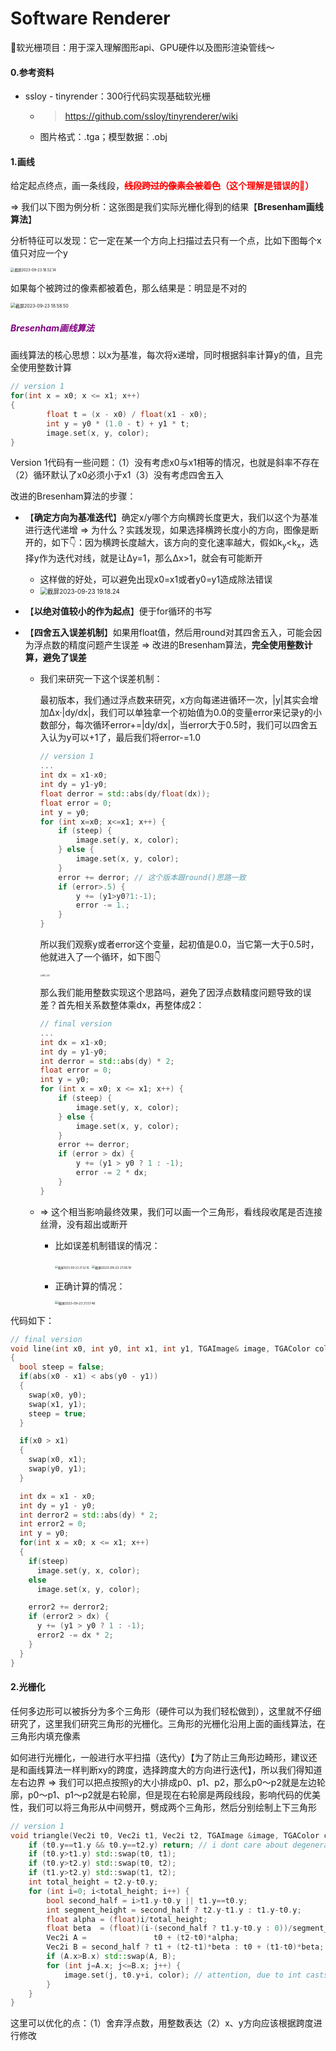 # Software Renderer

👀软光栅项目：用于深入理解图形api、GPU硬件以及图形渲染管线～

#### 0.参考资料

- ssloy - tinyrender：300行代码实现基础软光栅

  - > https://github.com/ssloy/tinyrenderer/wiki
  
  - 图片格式：.tga；模型数据：.obj

#### 1.画线

给定起点终点，画一条线段，**<font color='red'>~~线段跨过的像素会被着色~~（这个理解是错误的🙅）</font>**

=> 我们以下图为例分析：这张图是我们实际光栅化得到的结果【**Bresenham画线算法**】

分析特征可以发现：它一定在某一个方向上扫描过去只有一个点，比如下图每个x值只对应一个y

<img src="https://cdn.jsdelivr.net/gh/shuaigougou5545/blog-image/img/202309231853060.png" alt="截屏2023-09-23 18.52.14" style="zoom:40%;" />

如果每个被跨过的像素都被着色，那么结果是：明显是不对的

<img src="https://cdn.jsdelivr.net/gh/shuaigougou5545/blog-image/img/202309231859775.png" alt="截屏2023-09-23 18.58.50" style="zoom:50%;" />

##### <font color='purple'>Bresenham画线算法</font>

画线算法的核心思想：以x为基准，每次将x递增，同时根据斜率计算y的值，且完全使用整数计算

```cpp
// version 1
for(int x = x0; x <= x1; x++)
{
		float t = (x - x0) / float(x1 - x0);
		int y = y0 * (1.0 - t) + y1 * t; 
		image.set(x, y, color);
}
```

Version 1代码有一些问题：（1）没有考虑x0与x1相等的情况，也就是斜率不存在（2）循环默认了x0必须小于x1（3）没有考虑四舍五入

改进的Bresenham算法的步骤：

- 【**确定方向为基准迭代**】确定x/y哪个方向横跨长度更大，我们以这个为基准进行迭代递增 => 为什么？实践发现，如果选择横跨长度小的方向，图像是断开的，如下👇：因为横跨长度越大，该方向的变化速率越大，假如k<sub>y</sub><k<sub>x</sub>，选择y作为迭代对线，就是让Δy=1，那么Δx>1，就会有可能断开
  - 这样做的好处，可以避免出现x0=x1或者y0=y1造成除法错误
  - <img src="https://cdn.jsdelivr.net/gh/shuaigougou5545/blog-image/img/202309231918824.png" alt="截屏2023-09-23 19.18.24" style="zoom:70%;" />
  
- 【**以绝对值较小的作为起点**】便于for循环的书写

- 【**四舍五入误差机制**】如果用float值，然后用round对其四舍五入，可能会因为浮点数的精度问题产生误差 => 改进的Bresenham算法，**完全使用整数计算，避免了误差** 

  - 我们来研究一下这个误差机制：

    最初版本，我们通过浮点数来研究，x方向每递进循环一次，|y|其实会增加Δx·|dy/dx|，我们可以单独拿一个初始值为0.0的变量error来记录y的小数部分，每次循环error+=|dy/dx|，当error大于0.5时，我们可以四舍五入认为y可以+1了，最后我们将error-=1.0

    ```cpp
    // version 1
    ...
    int dx = x1-x0; 
    int dy = y1-y0; 
    float derror = std::abs(dy/float(dx)); 
    float error = 0; 
    int y = y0; 
    for (int x=x0; x<=x1; x++) { 
        if (steep) { 
            image.set(y, x, color); 
        } else { 
            image.set(x, y, color); 
        } 
        error += derror; // 这个版本跟round()思路一致
        if (error>.5) { 
            y += (y1>y0?1:-1); 
            error -= 1.; 
        } 
    } 
    ```

    所以我们观察y或者error这个变量，起初值是0.0，当它第一大于0.5时，他就进入了一个循环，如下图👇

    <img src="https://cdn.jsdelivr.net/gh/shuaigougou5545/blog-image/img/202309232215822.JPG" alt="IMG_5521" style="zoom:20%;" />

    那么我们能用整数实现这个思路吗，避免了因浮点数精度问题导致的误差？首先相关系数整体乘dx，再整体成2：

    ```cpp
    // final version
    ...
    int dx = x1-x0; 
    int dy = y1-y0; 
    int derror = std::abs(dy) * 2; 
    float error = 0; 
    int y = y0; 
    for (int x = x0; x <= x1; x++) { 
        if (steep) { 
            image.set(y, x, color); 
        } else { 
            image.set(x, y, color); 
        } 
        error += derror; 
        if (error > dx) { 
            y += (y1 > y0 ? 1 : -1); 
            error -= 2 * dx; 
        } 
    } 
    ```

  - => 这个相当影响最终效果，我们可以画一个三角形，看线段收尾是否连接丝滑，没有超出或断开

    - 比如误差机制错误的情况：

      <img src="https://cdn.jsdelivr.net/gh/shuaigougou5545/blog-image/img/202309232154676.png" alt="截屏2023-09-23 21.52.16" style="zoom:30%;" />

      <img src="https://cdn.jsdelivr.net/gh/shuaigougou5545/blog-image/img/202309232200694.png" alt="截屏2023-09-23 21.56.19" style="zoom:35%;" />

    - 正确计算的情况：

      <img src="https://cdn.jsdelivr.net/gh/shuaigougou5545/blog-image/img/202309232200319.png" alt="截屏2023-09-23 21.57.46" style="zoom:35%;" />


代码如下：

```cpp
// final version
void line(int x0, int y0, int x1, int y1, TGAImage& image, TGAColor color)
{
  bool steep = false;
  if(abs(x0 - x1) < abs(y0 - y1))
  {
    swap(x0, y0);
    swap(x1, y1);
    steep = true;
  }

  if(x0 > x1)
  {
    swap(x0, x1);
    swap(y0, y1);
  }

  int dx = x1 - x0;
  int dy = y1 - y0;
  int derror2 = std::abs(dy) * 2; 
  int error2 = 0; 
  int y = y0;
  for(int x = x0; x <= x1; x++)
  {
    if(steep)
      image.set(y, x, color);
    else
      image.set(x, y, color);

    error2 += derror2; 
    if (error2 > dx) { 
      y += (y1 > y0 ? 1 : -1);
      error2 -= dx * 2; 
    }
  }
}
```

#### 2.光栅化

任何多边形可以被拆分为多个三角形（硬件可以为我们轻松做到），这里就不仔细研究了，这里我们研究三角形的光栅化。三角形的光栅化沿用上面的画线算法，在三角形内填充像素

如何进行光栅化，一般进行水平扫描（迭代y）【为了防止三角形边畸形，建议还是和画线算法一样判断xy的跨度，选择跨度大的方向进行迭代】，所以我们得知道左右边界 => 我们可以把点按照y的大小排成p0、p1、p2，那么p0～p2就是左边轮廓，p0～p1、p1～p2就是右轮廓，但是现在右轮廓是两段线段，影响代码的优美性，我们可以将三角形从中间劈开，劈成两个三角形，然后分别绘制上下三角形

```cpp
// version 1
void triangle(Vec2i t0, Vec2i t1, Vec2i t2, TGAImage &image, TGAColor color) {
    if (t0.y==t1.y && t0.y==t2.y) return; // i dont care about degenerate triangles
    if (t0.y>t1.y) std::swap(t0, t1);
    if (t0.y>t2.y) std::swap(t0, t2);
    if (t1.y>t2.y) std::swap(t1, t2);
    int total_height = t2.y-t0.y;
    for (int i=0; i<total_height; i++) {
        bool second_half = i>t1.y-t0.y || t1.y==t0.y;
        int segment_height = second_half ? t2.y-t1.y : t1.y-t0.y;
        float alpha = (float)i/total_height;
        float beta  = (float)(i-(second_half ? t1.y-t0.y : 0))/segment_height; // be careful: with above conditions no division by zero here
        Vec2i A =               t0 + (t2-t0)*alpha;
        Vec2i B = second_half ? t1 + (t2-t1)*beta : t0 + (t1-t0)*beta;
        if (A.x>B.x) std::swap(A, B);
        for (int j=A.x; j<=B.x; j++) {
            image.set(j, t0.y+i, color); // attention, due to int casts t0.y+i != A.y
        }
    }
}
```

这里可以优化的点：（1）舍弃浮点数，用整数表达（2）x、y方向应该根据跨度进行修改






